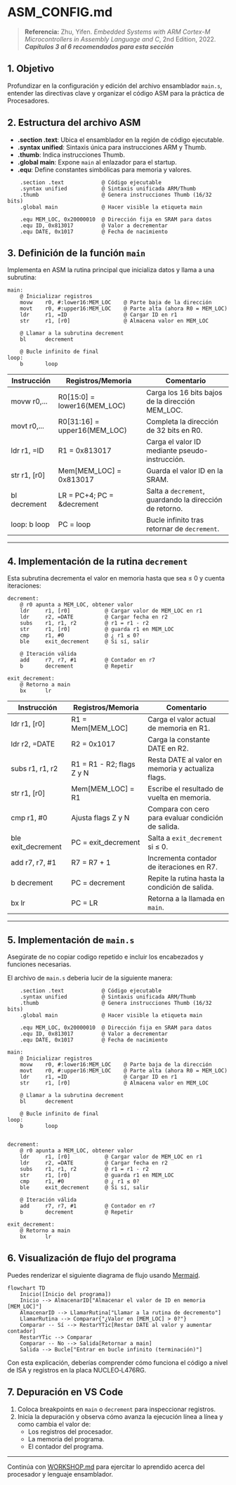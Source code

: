 # ASM_CONFIG.md
> **Referencia:**
> Zhu, Yifen. *Embedded Systems with ARM Cortex-M Microcontrollers in Assembly Language and C*, 2nd Edition, 2022. ***Capítulos 3 al 6 recomendados para esta sección***

## 1. Objetivo

Profundizar en la configuración y edición del archivo ensamblador `main.s`, entender las directivas clave y organizar el código ASM para la práctica de Procesadores.

## 2. Estructura del archivo ASM

- **.section .text**: Ubica el ensamblador en la región de código ejecutable.
- **.syntax unified**: Sintaxis única para instrucciones ARM y Thumb.
- **.thumb**: Indica instrucciones Thumb.
- **.global main**: Expone `main` al enlazador para el startup.
- **.equ**: Define constantes simbólicas para memoria y valores.

```assembly
    .section .text            @ Código ejecutable
    .syntax unified           @ Sintaxis unificada ARM/Thumb
    .thumb                    @ Genera instrucciones Thumb (16/32 bits)
    .global main              @ Hacer visible la etiqueta main

    .equ MEM_LOC, 0x20000010  @ Dirección fija en SRAM para datos
    .equ ID, 0x813017         @ Valor a decrementar
    .equ DATE, 0x1017         @ Fecha de nacimiento
```  

## 3. Definición de la función `main`

Implementa en ASM la rutina principal que inicializa datos y llama a una subrutina:

```assembly
main:
    @ Inicializar registros
    movw    r0, #:lower16:MEM_LOC    @ Parte baja de la dirección
    movt    r0, #:upper16:MEM_LOC    @ Parte alta (ahora R0 = MEM_LOC)
    ldr     r1, =ID                  @ Cargar ID en r1
    str     r1, [r0]                 @ Almacena valor en MEM_LOC

    @ Llamar a la subrutina decrement
    bl      decrement

    @ Bucle infinito de final
loop:
    b       loop
```

| Instrucción      | Registros/Memoria                   | Comentario                                           |
|------------------|-------------------------------------|------------------------------------------------------|
| movw r0,...      | R0[15:0] = lower16(MEM_LOC)         | Carga los 16 bits bajos de la dirección MEM_LOC.     |
| movt r0,...      | R0[31:16] = upper16(MEM_LOC)        | Completa la dirección de 32 bits en R0.              |
| ldr r1, =ID      | R1 = 0x813017                       | Carga el valor ID mediante pseudo-instrucción.       |
| str r1, [r0]     | Mem[MEM_LOC] = 0x813017             | Guarda el valor ID en la SRAM.                       |
| bl decrement     | LR = PC+4; PC = &decrement          | Salta a `decrement`, guardando la dirección de retorno. |
| loop: b loop     | PC = loop                           | Bucle infinito tras retornar de `decrement`.         |

---

## 4. Implementación de la rutina `decrement`

Esta subrutina decrementa el valor en memoria hasta que sea ≤ 0 y cuenta iteraciones:

```assembly
decrement:
    @ r0 apunta a MEM_LOC, obtener valor
    ldr     r1, [r0]           @ Cargar valor de MEM_LOC en r1
    ldr     r2, =DATE          @ Cargar fecha en r2
    subs    r1, r1, r2         @ r1 = r1 - r2
    str     r1, [r0]           @ guarda r1 en MEM_LOC
    cmp     r1, #0             @ ¿ r1 ≤ 0?
    ble     exit_decrement     @ Si sí, salir

    @ Iteración válida
    add     r7, r7, #1         @ Contador en r7
    b       decrement          @ Repetir

exit_decrement:
    @ Retorno a main
    bx      lr
```  

| Instrucción       | Registros/Memoria                 | Comentario                                           |
|-------------------|-----------------------------------|------------------------------------------------------|
| ldr r1, [r0]      | R1 = Mem[MEM_LOC]                 | Carga el valor actual de memoria en R1.              |
| ldr r2, =DATE     | R2 = 0x1017                       | Carga la constante DATE en R2.                       |
| subs r1, r1, r2   | R1 = R1 - R2; flags Z y N         | Resta DATE al valor en memoria y actualiza flags.    |
| str r1, [r0]      | Mem[MEM_LOC] = R1                 | Escribe el resultado de vuelta en memoria.           |
| cmp r1, #0        | Ajusta flags Z y N                | Compara con cero para evaluar condición de salida.   |
| ble exit_decrement| PC = exit_decrement               | Salta a `exit_decrement` si ≤ 0.                     |
| add r7, r7, #1    | R7 = R7 + 1                       | Incrementa contador de iteraciones en R7.            |
| b decrement       | PC = decrement                    | Repite la rutina hasta la condición de salida.       |
| bx lr             | PC = LR                           | Retorna a la llamada en `main`.                      |

---

## 5. Implementación de `main.s`

Asegúrate de no copiar codigo repetido e incluir los encabezados y funciones necesarias.

El archivo de `main.s` deberia lucir de la siguiente manera:

```assembly
    .section .text            @ Código ejecutable
    .syntax unified           @ Sintaxis unificada ARM/Thumb
    .thumb                    @ Genera instrucciones Thumb (16/32 bits)
    .global main              @ Hacer visible la etiqueta main

    .equ MEM_LOC, 0x20000010  @ Dirección fija en SRAM para datos
    .equ ID, 0x813017         @ Valor a decrementar
    .equ DATE, 0x1017         @ Fecha de nacimiento

main:
    @ Inicializar registros
    movw    r0, #:lower16:MEM_LOC    @ Parte baja de la dirección
    movt    r0, #:upper16:MEM_LOC    @ Parte alta (ahora R0 = MEM_LOC)
    ldr     r1, =ID                  @ Cargar ID en r1
    str     r1, [r0]                 @ Almacena valor en MEM_LOC

    @ Llamar a la subrutina decrement
    bl      decrement

    @ Bucle infinito de final
loop:
    b       loop


decrement:
    @ r0 apunta a MEM_LOC, obtener valor
    ldr     r1, [r0]           @ Cargar valor de MEM_LOC en r1
    ldr     r2, =DATE          @ Cargar fecha en r2
    subs    r1, r1, r2         @ r1 = r1 - r2
    str     r1, [r0]           @ guarda r1 en MEM_LOC
    cmp     r1, #0             @ ¿ r1 ≤ 0?
    ble     exit_decrement     @ Si sí, salir

    @ Iteración válida
    add     r7, r7, #1         @ Contador en r7
    b       decrement          @ Repetir

exit_decrement:
    @ Retorno a main
    bx      lr

```

## 6. Visualización de flujo del programa

Puedes renderizar el siguiente diagrama de flujo usando [Mermaid](https://mermaid.live/).
```mermaid
flowchart TD
    Inicio([Inicio del programa])
    Inicio --> AlmacenarID["Almacenar el valor de ID en memoria [MEM_LOC]"]
    AlmacenarID --> LlamarRutina["Llamar a la rutina de decremento"]
    LlamarRutina --> Comparar{"¿Valor en [MEM_LOC] > 0?"}
    Comparar -- Sí --> RestarYTic[Restar DATE al valor y aumentar contador]
    RestarYTic --> Comparar
    Comparar -- No --> Salida[Retornar a main]
    Salida --> Bucle["Entrar en bucle infinito (terminación)"]

```

Con esta explicación, deberías comprender cómo funciona el código a nivel de ISA y registros en la placa NUCLEO‑L476RG.

## 7. Depuración en VS Code

1. Coloca breakpoints en `main` o `decrement` para inspeccionar registros.
2. Inicia la depuración y observa cómo avanza la ejecución línea a línea y como cambia el valor de:
    - Los registros del procesador.
    - La memoria del programa.
    - El contador del programa.

---

Continúa con [WORKSHOP.md](3_WORKSHOP_ASM.md) para ejercitar lo aprendido acerca del procesador y lenguaje ensamblador.
